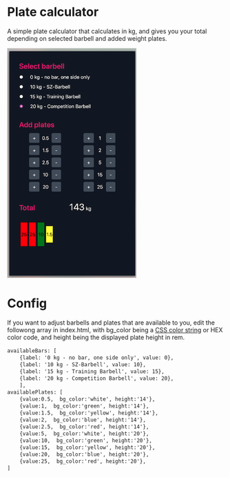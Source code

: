 # Plate calculator

A simple plate calculator that calculates in kg, and gives you your total depending on selected barbell and added weight plates.

![screenshot](plate_calculator.png)

# Config

If you want to adjust barbells and plates that are available to you, edit the followong array in index.html, with bg_color being a [CSS color string](https://www.w3schools.com/cssref/css_colors.asp) or HEX color code, and height being the displayed plate height in rem.

```
availableBars: [
    {label: '0 kg - no bar, one side only', value: 0},
    {label: '10 kg - SZ-Barbell', value: 10},
    {label: '15 kg - Training Barbell', value: 15},
    {label: '20 kg - Competition Barbell', value: 20},
    ],
availablePlates: [
    {value:0.5,  bg_color:'white', height:'14'},
    {value:1,  bg_color:'green', height:'14'},
    {value:1.5,  bg_color:'yellow', height:'14'},
    {value:2,  bg_color:'blue', height:'14'},
    {value:2.5,  bg_color:'red', height:'14'},
    {value:5,  bg_color:'white', height:'20'},
    {value:10,  bg_color:'green', height:'20'},
    {value:15,  bg_color:'yellow', height:'20'},
    {value:20,  bg_color:'blue', height:'20'},
    {value:25,  bg_color:'red', height:'20'},
]
```
